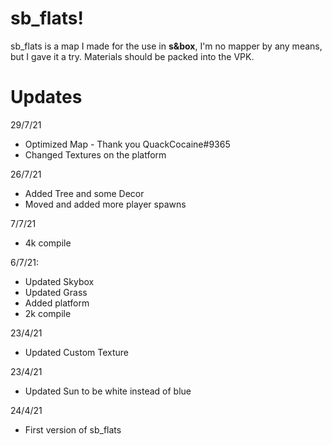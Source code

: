 # sb_flats!

sb_flats is a map I made for the use in **s&box**, I'm no mapper by any means, but I gave it a try.
Materials should be packed into the VPK.


# Updates

29/7/21
- Optimized Map - Thank you QuackCocaine#9365
- Changed Textures on the platform

26/7/21
- Added Tree and some Decor
- Moved and added more player spawns

7/7/21
- 4k compile

6/7/21: 
 - Updated Skybox
 - Updated Grass
 - Added platform
 - 2k compile
 
 23/4/21
 - Updated Custom Texture
 
 23/4/21
 - Updated Sun to be white instead of blue
 
 24/4/21
 - First version of sb_flats
